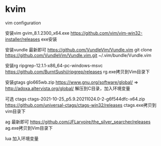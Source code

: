 # kvim
vim configuration

安装vim gvim_8.1.2300_x64.exe
https://github.com/vim/vim-win32-installer/releases
exe安装

安装vundle 最新即可
https://github.com/VundleVim/Vundle.vim
git clone https://github.com/VundleVim/Vundle.vim.git ~/.vim/bundle/Vundle.vim

安装rg ripgrep-12.1.1-x86_64-pc-windows-msvc
https://github.com/BurntSushi/ripgrep/releases
rg.exe拷贝到Vim目录下

安装gtags glo665wb.zip
https://www.gnu.org/software/global/ => http://adoxa.altervista.org/global/
解压到C目录，加入环境变量

可选
ctags ctags-2021-10-25_p5.9.20211024.0-2-g6f544dfc-x64.zip
https://github.com/universal-ctags/ctags-win32/releases
ctags.exe拷贝到vim目录下

ag 最新即可
https://github.com/JFLarvoire/the_silver_searcher/releases
ag.exe拷贝到Vim目录下

lua 加入环境变量
